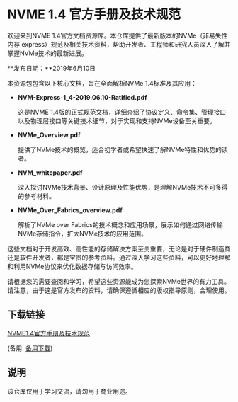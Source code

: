 # NVME 1.4 官方手册及技术规范

欢迎来到NVME 1.4官方文档资源库。本仓库提供了最新版本的NVMe（非易失性内存 express）规范及相关技术资料，帮助开发者、工程师和研究人员深入了解并掌握NVMe技术的最新进展。

**发布日期：**2019年6月10日

本资源包包含以下核心文档，旨在全面解析NVMe 1.4标准及其应用：

- **NVM-Express-1_4-2019.06.10-Ratified.pdf**
  
  这是NVME 1.4版的正式规范文档，详细介绍了协议定义、命令集、管理接口以及物理层接口等关键技术细节，对于实现和支持NVMe设备至关重要。

- **NVMe_Overview.pdf**
  
  提供了NVMe技术的概览，适合初学者或希望快速了解NVMe特性和优势的读者。

- **NVM_whitepaper.pdf**
  
  深入探讨NVMe技术背景、设计原理及性能优势，是理解NVMe技术不可多得的参考材料。

- **NVMe_Over_Fabrics_overview.pdf**
  
  解析了NVMe over Fabrics的技术概念和应用场景，展示如何通过网络传输NVMe存储指令，扩大NVMe技术的应用范围。

这些文档对于开发高效、高性能的存储解决方案至关重要，无论是对于硬件制造商还是软件开发者，都是宝贵的参考资料。通过深入学习这些资料，可以更好地理解和利用NVMe协议来优化数据存储与访问效率。

请根据您的需要查阅和学习，希望这些资源能成为您探索NVMe世界的有力工具。请注意，由于这是官方发布的资料，请确保遵循相应的版权指导原则，合理使用。

## 下载链接
[NVME1.4官方手册及技术规范](https://pan.quark.cn/s/6bff940eeaad) 

(备用: [备用下载](https://pan.baidu.com/s/15Vc4slJZUhIpRQtQHi2AOQ?pwd=1234))

## 说明

该仓库仅用于学习交流，请勿用于商业用途。
